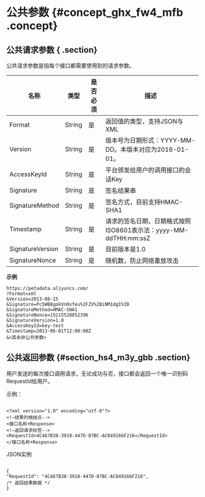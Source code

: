 # 公共参数 {#concept_ghx_fw4_mfb .concept}

## 公共请求参数 { .section}

公共请求参数是指每个接口都需要使用到的请求参数。

|名称|类型|是否必须|描述|
|--|--|----|--|
|Format|String|是|返回值的类型，支持JSON与XML|
|Version|String|是|版本号为日期形式：YYYY-MM-DD。本版本对应为2016-01-01。|
|AccessKeyId|String|是|平台颁发给用户的调用接口的会话Key|
|Signature|String|是|签名结果串|
|SignatureMethod|String|是|签名方式，目前支持HMAC-SHA1|
|Timestamp|String|是|请求的签名日期，日期格式按照ISO8601表示法：yyyy-MM-ddTHH:mm:ssZ|
|SignatureVersion|String|是|目前版本是1.0|
|SignatureNonce|String|是|随机数，防止网络重放攻击|

**示例**

```
https://petadata.aliyuncs.com/
?Format=xml 
&Version=2013-08-15 
&Signature=Pc5WB8gokVn0xfeu%2FZV%2BiNM1dgI%3D  
&SignatureMethod=HMAC-SHA1 
&SignatureNonce=15215528852396 
&SignatureVersion=1.0 
&AccessKeyId=key-test 
&Timestamp=2013-06-01T12:00:00Z
&<其余非公共参数>

```

## 公共返回参数 {#section_hs4_m3y_gbb .section}

用户发送的每次接口调用请求，无论成功与否，接口都会返回一个唯一识别码RequestId给用户。

示例：

```

<?xml version="1.0" encoding="utf-8"?> 
<!—结果的根结点--> 
<接口名称+Response> 
<!—返回请求标签--> 
<RequestId>4C467B38-3910-447D-87BC-AC049166F216</RequestId> 
</接口名称+Response>

```

JSON实例

```
 
{ 
"RequestId": "4C467B38-3910-447D-87BC-AC049166F216", 
/* 返回结果数据 */ 
}

```

